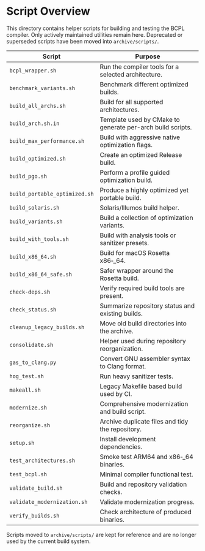 # Script Overview

This directory contains helper scripts for building and testing the BCPL compiler.
Only actively maintained utilities remain here.  Deprecated or superseded
scripts have been moved into `archive/scripts/`.

| Script | Purpose |
|-------|---------|
| `bcpl_wrapper.sh` | Run the compiler tools for a selected architecture. |
| `benchmark_variants.sh` | Benchmark different optimized builds. |
| `build_all_archs.sh` | Build for all supported architectures. |
| `build_arch.sh.in` | Template used by CMake to generate per-arch build scripts. |
| `build_max_performance.sh` | Build with aggressive native optimization flags. |
| `build_optimized.sh` | Create an optimized Release build. |
| `build_pgo.sh` | Perform a profile guided optimization build. |
| `build_portable_optimized.sh` | Produce a highly optimized yet portable build. |
| `build_solaris.sh` | Solaris/Illumos build helper. |
| `build_variants.sh` | Build a collection of optimization variants. |
| `build_with_tools.sh` | Build with analysis tools or sanitizer presets. |
| `build_x86_64.sh` | Build for macOS Rosetta x86‑_64. |
| `build_x86_64_safe.sh` | Safer wrapper around the Rosetta build. |
| `check-deps.sh` | Verify required build tools are present. |
| `check_status.sh` | Summarize repository status and existing builds. |
| `cleanup_legacy_builds.sh` | Move old build directories into the archive. |
| `consolidate.sh` | Helper used during repository reorganization. |
| `gas_to_clang.py` | Convert GNU assembler syntax to Clang format. |
| `hog_test.sh` | Run heavy sanitizer tests. |
| `makeall.sh` | Legacy Makefile based build used by CI. |
| `modernize.sh` | Comprehensive modernization and build script. |
| `reorganize.sh` | Archive duplicate files and tidy the repository. |
| `setup.sh` | Install development dependencies. |
| `test_architectures.sh` | Smoke test ARM64 and x86‑_64 binaries. |
| `test_bcpl.sh` | Minimal compiler functional test. |
| `validate_build.sh` | Build and repository validation checks. |
| `validate_modernization.sh` | Validate modernization progress. |
| `verify_builds.sh` | Check architecture of produced binaries. |

Scripts moved to `archive/scripts/` are kept for reference and are no longer
used by the current build system.
